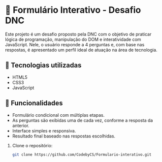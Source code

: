 # 🧠 Formulário Interativo - Desafio DNC

Este projeto é um desafio proposto pela DNC com o objetivo de praticar lógica de programação, manipulação do DOM e interatividade com JavaScript. Nele, o usuário responde a 4 perguntas e, com base nas respostas, é apresentado um perfil ideal de atuação na área de tecnologia.

## 🚀 Tecnologias utilizadas

- HTML5
- CSS3
- JavaScript

## 🎯 Funcionalidades

- Formulário condicional com múltiplas etapas.
- As perguntas são exibidas uma de cada vez, conforme a resposta da anterior.
- Interface simples e responsiva.
- Resultado final baseado nas respostas escolhidas.

1. Clone o repositório:
   ```bash
   git clone https://github.com/CodebyCS/Formulario-interativo.git
